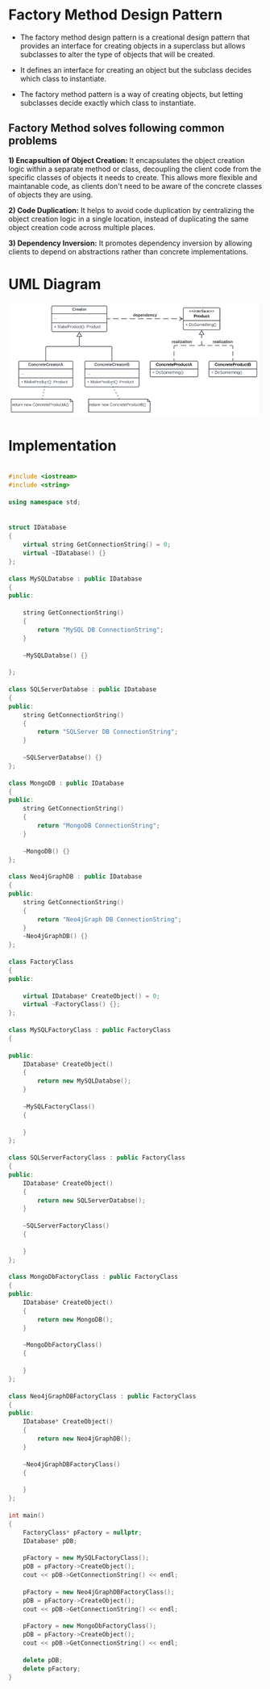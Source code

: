 # Factory Method Design Pattern

- The factory method design pattern is a creational design pattern that provides an interface for creating objects in a superclass but allows subclasses to alter the type of objects that will be created.

- It defines an interface for creating an object but the subclass decides which class to instantiate.

- The factory method pattern is a way of creating objects, but letting subclasses decide exactly which class to instantiate.

## Factory Method solves following common problems

**1) Encapsultion of Object Creation:** It encapsulates the object creation logic within a separate method or class, decoupling the client code from the specific classes of objects it needs to create. This allows more flexible and maintanable code, as clients don't need to be aware of the concrete classes of objects they are using.

**2) Code Duplication:** It helps to avoid code duplication by centralizing the object creation logic in a single location, instead of duplicating the same object creation code across multiple places.

**3) Dependency Inversion:** It promotes dependency inversion by allowing clients to depend on abstractions rather than concrete implementations.

# UML Diagram

![alt text](image.png)

# Implementation

```cpp

#include <iostream>
#include <string>

using namespace std;


struct IDatabase
{
    virtual string GetConnectionString() = 0;
    virtual ~IDatabase() {}
};

class MySQLDatabse : public IDatabase
{
public:

    string GetConnectionString()
    {
        return "MySQL DB ConnectionString";
    }

    ~MySQLDatabse() {}

};

class SQLServerDatabse : public IDatabase
{
public:
    string GetConnectionString()
    {
        return "SQLServer DB ConnectionString";
    }

    ~SQLServerDatabse() {}
};

class MongoDB : public IDatabase
{
public:
    string GetConnectionString()
    {
        return "MongoDB ConnectionString";
    }

    ~MongoDB() {}
};

class Neo4jGraphDB : public IDatabase
{
public:
    string GetConnectionString()
    {
        return "Neo4jGraph DB ConnectionString";
    }
    ~Neo4jGraphDB() {}
};

class FactoryClass
{
public:

    virtual IDatabase* CreateObject() = 0;
    virtual ~FactoryClass() {};
};

class MySQLFactoryClass : public FactoryClass
{

public:
    IDatabase* CreateObject()
    {
        return new MySQLDatabse();
    }

    ~MySQLFactoryClass()
    {

    }
};

class SQLServerFactoryClass : public FactoryClass
{
public:
    IDatabase* CreateObject()
    {
        return new SQLServerDatabse();
    }

    ~SQLServerFactoryClass()
    {

    }
};

class MongoDbFactoryClass : public FactoryClass
{
public:
    IDatabase* CreateObject()
    {
        return new MongoDB();
    }

    ~MongoDbFactoryClass()
    {

    }
};

class Neo4jGraphDBFactoryClass : public FactoryClass
{
public:
    IDatabase* CreateObject()
    {
        return new Neo4jGraphDB();
    }

    ~Neo4jGraphDBFactoryClass()
    {

    }
};

int main()
{
    FactoryClass* pFactory = nullptr;
    IDatabase* pDB;

    pFactory = new MySQLFactoryClass();
    pDB = pFactory->CreateObject();
    cout << pDB->GetConnectionString() << endl;

    pFactory = new Neo4jGraphDBFactoryClass();
    pDB = pFactory->CreateObject();
    cout << pDB->GetConnectionString() << endl;

    pFactory = new MongoDbFactoryClass();
    pDB = pFactory->CreateObject();
    cout << pDB->GetConnectionString() << endl;

    delete pDB;
    delete pFactory;
}

```
